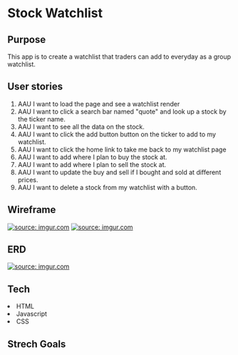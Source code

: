 # Stock Watchlist
<a href="https://stockwatchlistapp.herokuapp.com/traders"></a>

## Purpose
This app is to create a watchlist that traders can add to everyday as a group watchlist. 

## User stories

1. AAU I want to load the page and see a watchlist render
2. AAU I want to click a search bar named "quote" and look up a stock by the ticker name.
3. AAU I want to see all the data on the stock.
4. AAU I want to click the add button button on the ticker to add to my watchlist.
5. AAU I want to click the home link to take me back to my watchlist page
6. AAU I want to add where I plan to buy the stock at.
7. AAU I want to add where I plan to sell the stock at.
8. AAU I want to update the buy and sell if I bought and sold at different prices.
9. AAU I want to delete a stock from my watchlist with a button.

## Wireframe

<a href="https://imgur.com/13ZXXs9"><img src="https://i.imgur.com/13ZXXs9.png" title="source: imgur.com" /></a>
<a href="https://imgur.com/k5D8tQC"><img src="https://i.imgur.com/k5D8tQC.png" title="source: imgur.com" /></a>

## ERD

<a href="https://imgur.com/HOAkhXX"><img src="https://i.imgur.com/HOAkhXX.png" title="source: imgur.com" /></a>

## Tech

<li>HTML</li>
<li>Javascript</li>
<li>CSS</li>

## Strech Goals
